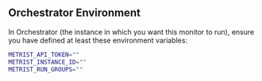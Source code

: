 ## Orchestrator Environment

In Orchestrator (the instance in which you want this monitor to run), ensure you have defined at least these environment variables:

```sh
METRIST_API_TOKEN=""
METRIST_INSTANCE_ID=""
METRIST_RUN_GROUPS=""
```
